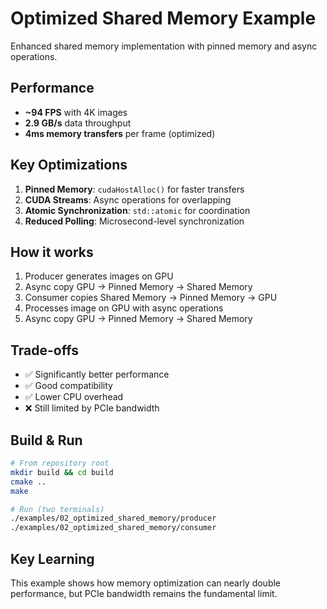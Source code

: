 # Optimized Shared Memory Example

Enhanced shared memory implementation with pinned memory and async operations.

## Performance
- **~94 FPS** with 4K images
- **2.9 GB/s** data throughput
- **4ms memory transfers** per frame (optimized)

## Key Optimizations
1. **Pinned Memory**: `cudaHostAlloc()` for faster transfers
2. **CUDA Streams**: Async operations for overlapping
3. **Atomic Synchronization**: `std::atomic` for coordination
4. **Reduced Polling**: Microsecond-level synchronization

## How it works
1. Producer generates images on GPU
2. Async copy GPU → Pinned Memory → Shared Memory
3. Consumer copies Shared Memory → Pinned Memory → GPU
4. Processes image on GPU with async operations
5. Async copy GPU → Pinned Memory → Shared Memory

## Trade-offs
- ✅ Significantly better performance
- ✅ Good compatibility
- ✅ Lower CPU overhead
- ❌ Still limited by PCIe bandwidth

## Build & Run
```bash
# From repository root
mkdir build && cd build
cmake ..
make

# Run (two terminals)
./examples/02_optimized_shared_memory/producer
./examples/02_optimized_shared_memory/consumer
```

## Key Learning
This example shows how memory optimization can nearly double performance, but PCIe bandwidth remains the fundamental limit.